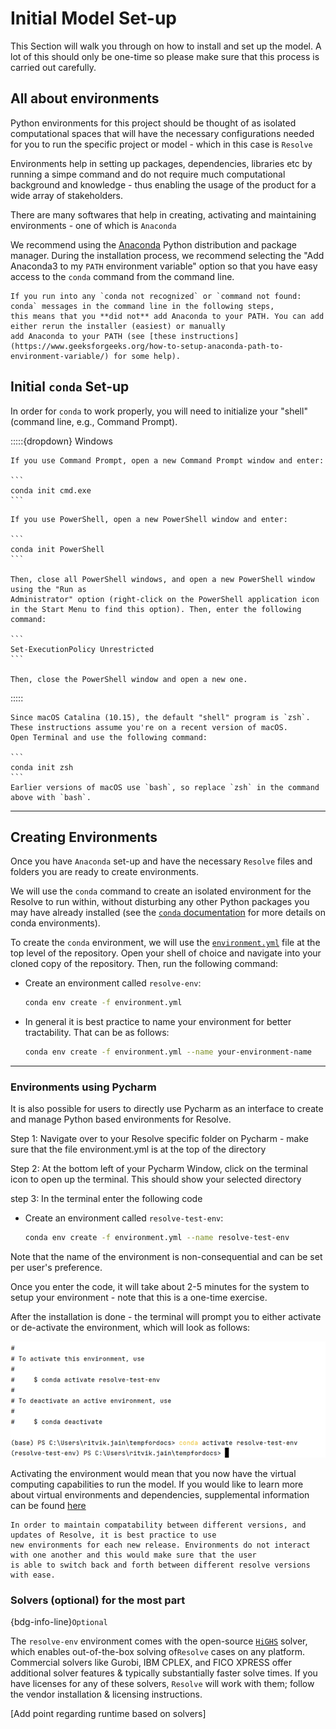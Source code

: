 # Initial Model Set-up


This Section will walk you through on how to install and set up the model.
A lot of this should only be one-time so please make sure that this process is carried out carefully.

## All about environments

Python environments for this project should be thought of as isolated computational spaces 
that will have the necessary configurations needed for you to run the specific project or model - which in this case is `Resolve`

Environments help in setting up packages, dependencies, libraries etc by running a simpe command and do not require much computational 
background and knowledge - thus enabling the usage of the product for a wide array of stakeholders. 

There are many softwares that help in creating, activating and maintaining environments - one of which is `Anaconda`

We recommend using the [Anaconda](https://www.continuum.io/downloads) Python distribution and package manager. 
During the installation process, we recommend selecting the "Add Anaconda3 to my `PATH` environment variable" option
so that you have easy access to the `conda` command from the command line.

```{tip}
If you run into any `conda not recognized` or `command not found: conda` messages in the command line in the following steps,
this means that you **did not** add Anaconda to your PATH. You can add either rerun the installer (easiest) or manually
add Anaconda to your PATH (see [these instructions](https://www.geeksforgeeks.org/how-to-setup-anaconda-path-to-environment-variable/) for some help).
```

## Initial `conda` Set-up

In order for `conda` to work properly, you will need to initialize your "shell" (command line, e.g., Command Prompt). 

:::::{dropdown} Windows

````{dropdown} Option 1: Using Command Prompt
If you use Command Prompt, open a new Command Prompt window and enter:

```
conda init cmd.exe
```
````

````{dropdown} Option 2: Using PowerShell
If you use PowerShell, open a new PowerShell window and enter:

```
conda init PowerShell
```
 
Then, close all PowerShell windows, and open a new PowerShell window using the "Run as 
Administrator" option (right-click on the PowerShell application icon in the Start Menu to find this option). Then, enter the following command: 
 
```
Set-ExecutionPolicy Unrestricted
```

Then, close the PowerShell window and open a new one. 
````

:::::

````{dropdown} macOS Terminal
Since macOS Catalina (10.15), the default "shell" program is `zsh`. These instructions assume you're on a recent version of macOS. 
Open Terminal and use the following command:  

```
conda init zsh
```
Earlier versions of macOS use `bash`, so replace `zsh` in the command above with `bash`.

````

----

## Creating Environments 
Once you have `Anaconda` set-up and have the necessary `Resolve` files and folders you are ready
to create environments.

We will use the `conda` command to create an isolated environment for the Resolve to run within, without 
disturbing any other Python packages you may have already installed (see the [`conda` documentation](https://docs.conda.io/projects/conda/en/latest/user-guide/tasks/manage-environments.html) for more details on conda environments).

To create the `conda` environment, we will use the [`environment.yml`](https://github.com/e3-/kit/blob/main/environment.yml) 
file at the top level of the repository. Open your shell of choice and navigate into your cloned copy of the repository.
Then, run the following command:

-  Create an environment called `resolve-env`:
    ```bash
    conda env create -f environment.yml
    ```
- In general it is best practice to name your environment for better tractability. That can be as follows:

     ```bash
    conda env create -f environment.yml --name your-environment-name 
    ```

---

### Environments using Pycharm 

It is also possible for users to directly use Pycharm as an interface to create and manage Python 
based environments for Resolve.

Step 1: Navigate over to your Resolve specific folder on Pycharm - make sure that the file environment.yml is at
the top of the directory

Step 2: At the bottom left of your Pycharm Window, click on the terminal icon to open up the terminal.
This should show your selected directory 

step 3: In the terminal enter the following code 

-  Create an environment called `resolve-test-env`:
    ```bash
    conda env create -f environment.yml --name resolve-test-env
    ```
Note that the name of the environment is non-consequential and can be set per user's preference.

Once you enter the code, it will take about 2-5 minutes for the system to setup your environment - note that this is a
one-time exercise. 

After the installation is done - the terminal will prompt you to either activate or de-activate the environment, which will look
as follows:

![activate_img.png](_images/activate_img.png)

Activating the environment would mean that you now have the virtual computing capabilities to run the model.
If you would like to learn more about virtual environments and dependencies, supplemental information can be found [here](https://www.geeksforgeeks.org/python-virtual-environment/#:~:text=A%20Python%20Virtual%20Environment%20is,a%20virtual%20environment%20in%20Python)

```{tip}
In order to maintain compatability between different versions, and updates of Resolve, it is best practice to use 
new environments for each new release. Environments do not interact with one another and this would make sure that the user
is able to switch back and forth between different resolve versions with ease.
```



### Solvers (optional) for the most part 

{bdg-info-line}`Optional`

The `resolve-env` environment comes with the open-source [`HiGHS`](https://highs.dev/) solver, which enables 
out-of-the-box solving of`Resolve` cases on any platform. 
Commercial solvers like Gurobi, IBM CPLEX, and FICO XPRESS offer additional solver features & 
typically substantially faster solve times. If you have licenses for any of these solvers, `Resolve` will work with them; 
follow the vendor installation & licensing instructions.

[Add point regarding runtime based on solvers]



